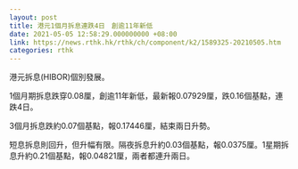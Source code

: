 ```yaml
---
layout: post
title: 港元1個月拆息連跌4日　創逾11年新低
date: 2021-05-05 12:58:29.000000000 +08:00
link: https://news.rthk.hk/rthk/ch/component/k2/1589325-20210505.htm
categories: rthk
---
```


港元拆息(HIBOR)個別發展。

1個月期拆息跌穿0.08厘，創逾11年新低，最新報0.07929厘，跌0.16個基點，連跌4日。

3個月拆息跌約0.07個基點，報0.17446厘，結束兩日升勢。

短息拆息則回升，但升幅有限。隔夜拆息升約0.03個基點，報0.0375厘。1星期拆息升約0.21個基點，報0.04821厘，兩者都連升兩日。
